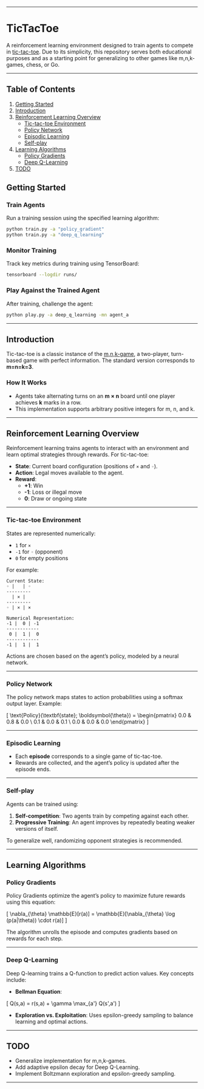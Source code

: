 
---

# TicTacToe  

A reinforcement learning environment designed to train agents to compete in [tic-tac-toe](https://en.wikipedia.org/wiki/Tic-tac-toe). Due to its simplicity, this repository serves both educational purposes and as a starting point for generalizing to other games like m,n,k-games, chess, or Go.

---

## Table of Contents  
1. [Getting Started](#getting-started)  
2. [Introduction](#introduction)  
3. [Reinforcement Learning Overview](#reinforcement-learning-overview)  
   - [Tic-tac-toe Environment](#tic-tac-toe-environment)  
   - [Policy Network](#policy-network)  
   - [Episodic Learning](#episodic-learning)  
   - [Self-play](#self-play)  
4. [Learning Algorithms](#learning-algorithms)  
   - [Policy Gradients](#policy-gradients)  
   - [Deep Q-Learning](#deep-q-learning)  
5. [TODO](#todo)  

## Getting Started  

### Train Agents  

Run a training session using the specified learning algorithm:  

```bash
python train.py -a "policy_gradient"
python train.py -a "deep_q_learning"
```

### Monitor Training  

Track key metrics during training using TensorBoard:  

```bash
tensorboard --logdir runs/
```

### Play Against the Trained Agent  

After training, challenge the agent:  

```bash
python play.py -a deep_q_learning -mn agent_a
```

---

## Introduction  

Tic-tac-toe is a classic instance of the [m,n,k-game](https://en.wikipedia.org/wiki/M,n,k-game), a two-player, turn-based game with perfect information. The standard version corresponds to **m=n=k=3**.  

### How It Works  
- Agents take alternating turns on an **m × n** board until one player achieves **k** marks in a row.  
- This implementation supports arbitrary positive integers for m, n, and k.  

---

## Reinforcement Learning Overview  

Reinforcement learning trains agents to interact with an environment and learn optimal strategies through rewards. For tic-tac-toe:  
- **State**: Current board configuration (positions of `×` and `◦`).  
- **Action**: Legal moves available to the agent.  
- **Reward**:  
   - **+1**: Win  
   - **-1**: Loss or illegal move  
   - **0**: Draw or ongoing state  

---

### Tic-tac-toe Environment  

States are represented numerically:  
- `1` for `×`  
- `-1` for `◦` (opponent)  
- `0` for empty positions  

For example:  

```
Current State: 
◦ |   | ◦
---------
  | × |  
---------
◦ | × | ×

Numerical Representation:
-1 |  0 | -1
------------
 0 |  1 |  0
------------
-1 |  1 |  1
```

Actions are chosen based on the agent’s policy, modeled by a neural network.  

---

### Policy Network  

The policy network maps states to action probabilities using a softmax output layer. Example:  

\[
\text{Policy}(\textbf{state}; \boldsymbol{\theta}) =
\begin{pmatrix}
0.0 & 0.8 & 0.0 \\
0.1 & 0.0 & 0.1 \\
0.0 & 0.0 & 0.0
\end{pmatrix}
\]

---

### Episodic Learning  

- Each **episode** corresponds to a single game of tic-tac-toe.  
- Rewards are collected, and the agent’s policy is updated after the episode ends.  

---

### Self-play  

Agents can be trained using:  
1. **Self-competition**: Two agents train by competing against each other.  
2. **Progressive Training**: An agent improves by repeatedly beating weaker versions of itself.  

To generalize well, randomizing opponent strategies is recommended.  

---

## Learning Algorithms  

### Policy Gradients  

Policy Gradients optimize the agent’s policy to maximize future rewards using this equation:  

\[
\nabla_{\theta} \mathbb{E}[r(a)] = \mathbb{E}[\nabla_{\theta} \log (p(a|\theta)) \cdot r(a)]
\]

The algorithm unrolls the episode and computes gradients based on rewards for each step.  

---

### Deep Q-Learning  

Deep Q-learning trains a Q-function to predict action values. Key concepts include:  
- **Bellman Equation**:  

\[
Q(s,a) = r(s,a) + \gamma \max_{a'} Q(s',a')
\]

- **Exploration vs. Exploitation**: Uses epsilon-greedy sampling to balance learning and optimal actions.  

---

## TODO  

- Generalize implementation for m,n,k-games.  
- Add adaptive epsilon decay for Deep Q-Learning.  
- Implement Boltzmann exploration and epsilon-greedy sampling.  

---

